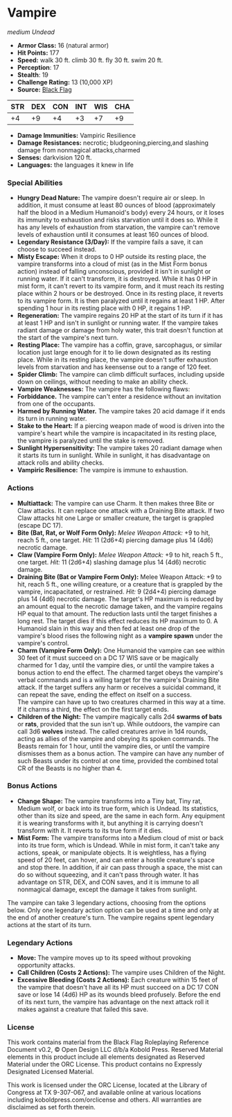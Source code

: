 # Vampire

*medium* *Undead*

- **Armor Class:** 16 (natural armor)
- **Hit Points:** 177 
- **Speed:** walk 30 ft. climb 30 ft. fly 30 ft. swim 20 ft.
- **Perception**: 17
- **Stealth**: 19
- **Challenge Rating:** 13 (10,000 XP)
- **Source:** [Black Flag](https://koboldpress.com/kpstore/product/tovrpg-pg-mv/)

| STR | DEX | CON | INT | WIS | CHA |
| --- | --- | --- | --- | --- | --- |
| +4 | +9 | +4 | +3 | +7 | +9 |

- **Damage Immunities:** Vampiric Resilience
- **Damage Resistances:** necrotic; bludgeoning,piercing,and slashing damage from nonmagical attacks,charmed
- **Senses:** darkvision 120 ft.
- **Languages:** the languages it knew in life

### Special Abilities

- **Hungry Dead Nature:** The vampire doesn't require air or sleep. In addition, it must consume at least 80 ounces of blood (approximately half the blood in a Medium Humanoid's body) every 24 hours, or it loses its immunity to exhaustion and risks starvation until it does so. While it has any levels of exhaustion from starvation, the vampire can't remove levels of exhaustion until it consumes at least 160 ounces of blood.
- **Legendary Resistance (3/Day):** If the vampire fails a save, it can choose to succeed instead.
- **Misty Escape:** When it drops to 0 HP outside its resting place, the vampire transforms into a cloud of mist (as in the Mist Form bonus action) instead of falling unconscious, provided it isn't in sunlight or running water. If it can't transform, it is destroyed. While it has 0 HP in mist form, it can't revert to its vampire form, and it must reach its resting place within 2 hours or be destroyed. Once in its resting place, it reverts to its vampire form. It is then paralyzed until it regains at least 1 HP. After spending 1 hour in its resting place with 0 HP, it regains 1 HP.
- **Regeneration:** The vampire regains 20 HP at the start of its turn if it has at least 1 HP and isn't in sunlight or running water. If the vampire takes radiant damage or damage from holy water, this trait doesn't function at the start of the vampire's next turn.
- **Resting Place:** The vampire has a coffin, grave, sarcophagus, or similar location just large enough for it to lie down designated as its resting place. While in its resting place, the vampire doesn't suffer exhaustion levels from starvation and has keensense out to a range of 120 feet.
- **Spider Climb:** The vampire can climb difficult surfaces, including upside down on ceilings, without needing to make an ability check.
- **Vampire Weaknesses:** The vampire has the following flaws:
- **Forbiddance.** The vampire can't enter a residence without an invitation from one of the occupants.
- **Harmed by Running Water.** The vampire takes 20 acid damage if it ends its turn in running water.
- **Stake to the Heart:** If a piercing weapon made of wood is driven into the vampire's heart while the vampire is incapacitated in its resting place, the vampire is paralyzed until the stake is removed.
- **Sunlight Hypersensitivity:** The vampire takes 20 radiant damage when it starts its turn in sunlight. While in sunlight, it has disadvantage on attack rolls and ability checks.
- **Vampiric Resilience:** The vampire is immune to exhaustion.

### Actions

- **Multiattack:** The vampire can use Charm. It then makes three Bite or Claw attacks. It can replace one attack with a Draining Bite attack. If two Claw attacks hit one Large or smaller creature, the target is grappled (escape DC 17).
- **Bite (Bat, Rat, or Wolf Form Only):** _Melee Weapon Attack:_ +9 to hit, reach 5 ft., one target. _Hit:_ 11 (2d6+4) piercing damage plus 14 (4d6) necrotic damage.
- **Claw (Vampire Form Only):** _Melee Weapon Attack:_ +9 to hit, reach 5 ft., one target. _Hit:_ 11 (2d6+4) slashing damage plus 14 (4d6) necrotic damage.
- **Draining Bite (Bat or Vampire Form Only):** Melee Weapon Attack: +9 to hit, reach 5 ft., one willing creature, or a creature that is grappled by the vampire, incapacitated, or restrained. _Hit:_ 9 (2d4+4) piercing damage plus 14 (4d6) necrotic damage. The target's HP maximum is reduced by an amount equal to the necrotic damage taken, and the vampire regains HP equal to that amount. The reduction lasts until the target finishes a long rest. The target dies if this effect reduces its HP maximum to 0. A Humanoid slain in this way and then fed at least one drop of the vampire's blood rises the following night as a **vampire spawn** under the vampire's control.
- **Charm (Vampire Form Only):** One Humanoid the vampire can see within 30 feet of it must succeed on a DC 17 WIS save or be magically charmed for 1 day, until the vampire dies, or until the vampire takes a bonus action to end the effect. The charmed target obeys the vampire's verbal commands and is a willing target for the vampire's Draining Bite attack. If the target suffers any harm or receives a suicidal command, it can repeat the save, ending the effect on itself on a success.<br>The vampire can have up to two creatures charmed in this way at a time. If it charms a third, the effect on the first target ends.
- **Children of the Night:** The vampire magically calls 2d4 **swarms of bats** or **rats**, provided that the sun isn't up. While outdoors, the vampire can call 3d6 **wolves** instead. The called creatures arrive in 1d4 rounds, acting as allies of the vampire and obeying its spoken commands. The Beasts remain for 1 hour, until the vampire dies, or until the vampire dismisses them as a bonus action. The vampire can have any number of such Beasts under its control at one time, provided the combined total CR of the Beasts is no higher than 4.

### Bonus Actions

- **Change Shape:** The vampire transforms into a Tiny bat, Tiny rat, Medium wolf, or back into its true form, which is Undead. Its statistics, other than its size and speed, are the same in each form. Any equipment it is wearing transforms with it, but anything it is carrying doesn't transform with it. It reverts to its true form if it dies.
- **Mist Form:** The vampire transforms into a Medium cloud of mist or back into its true form, which is Undead. While in mist form, it can't take any actions, speak, or manipulate objects. It is weightless, has a flying speed of 20 feet, can hover, and can enter a hostile creature's space and stop there. In addition, if air can pass through a space, the mist can do so without squeezing, and it can't pass through water. It has advantage on STR, DEX, and CON saves, and it is immune to all nonmagical damage, except the damage it takes from sunlight.

The vampire can take 3 legendary actions, choosing from the options below. Only one legendary action option can be used at a time and only at the end of another creature's turn. The vampire regains spent legendary actions at the start of its turn.

### Legendary Actions

- **Move:** The vampire moves up to its speed without provoking opportunity attacks.
- **Call Children (Costs 2 Actions):** The vampire uses Children of the Night.
- **Excessive Bleeding (Costs 2 Actions):** Each creature within 15 feet of the vampire that doesn't have all its HP must succeed on a DC 17 CON save or lose 14 (4d6) HP as its wounds bleed profusely. Before the end of its next turn, the vampire has advantage on the next attack roll it makes against a creature that failed this save.


### License

This work contains material from the Black Flag Roleplaying Reference Document v0.2, © Open Design LLC d/b/a Kobold Press. Reserved Material elements in this product include all elements designated as Reserved Material under the ORC License. This product contains no Expressly Designated Licensed Material.

This work is licensed under the ORC License, located at the Library of Congress at TX 9-307-067, and available online at various locations including koboldpress.com/orclicense and others. All warranties are disclaimed as set forth therein.
